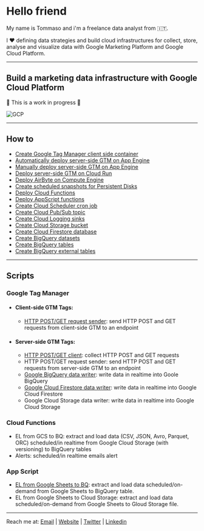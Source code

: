 # Hello friend

My name is Tommaso and i'm a freelance data analyst from 🇮🇹.

I ❤️ defining data strategies and build cloud infrastructures for collect, store, analyse and visualize data with Google Marketing Platform and Google Cloud Platform.

---

## Build a marketing data infrastructure with Google Cloud Platform

🚧 This is a work in progress 🚧

![GCP](https://user-images.githubusercontent.com/29273232/161065600-9684e4f0-d075-4010-bc05-aef6da6b31d2.png)

---

## How to
- [Create Google Tag Manager client side container](https://developers.google.com/tag-platform/tag-manager/web) 
- [Automatically deploy server-side GTM on App Engine](https://developers.google.com/tag-platform/tag-manager/server-side)
- [Manually deploy server-side GTM on App Engine](https://www.simoahava.com/analytics/provision-server-side-tagging-application-manually/)
- [Deploy server-side GTM on Cloud Run](https://code.markedmondson.me/gtm-serverside-cloudrun/)
- [Deploy AirByte on Compute Engine](https://docs.airbyte.com/deploying-airbyte/on-gcp-compute-engine)
- [Create scheduled snapshots for Persistent Disks](https://cloud.google.com/compute/docs/disks/scheduled-snapshots)
- [Deploy Cloud Functions](https://cloud.google.com/functions/docs/deploying)
- [Deploy AppScript functions](https://www.benlcollins.com/apps-script/google-apps-script-beginner-guide/)
- [Create Cloud Scheduler cron job](https://cloud.google.com/scheduler/docs/creating)
- [Create Cloud Pub/Sub topic]()
- [Create Cloud Logging sinks](https://cloud.google.com/logging/docs/export/configure_export_v2)
- [Create Cloud Storage bucket](https://cloud.google.com/storage/docs/creating-buckets)
- [Create Cloud Firestore database]()
- [Create BigQuery datasets](https://cloud.google.com/bigquery/docs/datasets)
- [Create BigQuery tables](https://cloud.google.com/bigquery/docs/tables)
- [Create BigQuery external tables](https://cloud.google.com/bigquery/external-data-sources)

---

## Scripts

### Google Tag Manager

- #### Client-side GTM Tags:
  - [HTTP POST/GET request sender](https://github.com/tommasomoretti/cs-http-tag): send HTTP POST and GET requests from client-side GTM to an endpoint

- #### Server-side GTM Tags:
  -  [HTTP POST/GET client](https://github.com/tommasomoretti/ss-http-client-tag): collect HTTP POST and GET requests
  -  HTTP POST/GET request sender: send HTTP POST and GET requests from server-side GTM to an endpoint
  -  [Google BigQuery data writer](https://github.com/tommasomoretti/ss-bq-tag): write data in realtime into Goole BigQuery
  -  [Google Cloud Firestore data writer](https://github.com/tommasomoretti/ss-fs-tag): write data in realtime into Google Cloud Firestore
  -  Google Cloud Storage data writer: write data in realtime into Google Cloud Storage

### Cloud Functions
  - EL from GCS to BQ: extract and load data (CSV, JSON, Avro, Parquet, ORC) scheduled/in realtime from Google Cloud Storage (with versioning) to BigQuery tables
  - Alerts: scheduled/in realtime emails alert

### App Script
  - [EL from Google Sheets to BQ](https://techandeco.medium.com/apps-script-tutorial-upload-to-a-database-sheets-bigquery-2fee3724f3ca): extract and load data scheduled/on-demand from Google Sheets to BigQuery table.
  - EL from Google Sheets to Cloud Storage: extract and load data scheduled/on-demand from Google Sheets to Gloud Storage file.

---

Reach me at: [Email](mailto:hello@tommasomoretti.com) | [Website](https://tommasomoretti.com/) | [Twitter](https://twitter.com/tommoretti88) | [Linkedin](https://www.linkedin.com/in/tommasomoretti/)
